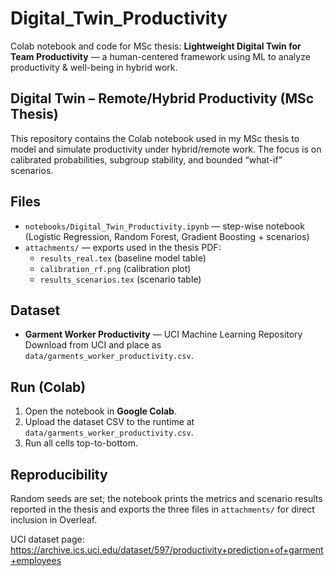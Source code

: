 # Digital_Twin_Productivity

Colab notebook and code for MSc thesis: 
**Lightweight Digital Twin for Team Productivity** — a human-centered framework using ML to analyze productivity & well-being in hybrid work.

## Digital Twin – Remote/Hybrid Productivity (MSc Thesis)
This repository contains the Colab notebook used in my MSc thesis to model and simulate productivity under hybrid/remote work. The focus is on calibrated probabilities, subgroup stability, and bounded “what-if” scenarios.

## Files
- `notebooks/Digital_Twin_Productivity.ipynb` — step-wise notebook (Logistic Regression, Random Forest, Gradient Boosting + scenarios)
- `attachments/` — exports used in the thesis PDF:
  - `results_real.tex` (baseline model table)
  - `calibration_rf.png` (calibration plot)
  - `results_scenarios.tex` (scenario table)

## Dataset
- **Garment Worker Productivity** — UCI Machine Learning Repository  
  Download from UCI and place as `data/garments_worker_productivity.csv`.

## Run (Colab)
1. Open the notebook in **Google Colab**.
2. Upload the dataset CSV to the runtime at `data/garments_worker_productivity.csv`.
3. Run all cells top-to-bottom.

## Reproducibility
Random seeds are set; the notebook prints the metrics and scenario results reported in the thesis and exports the three files in `attachments/` for direct inclusion in Overleaf.

UCI dataset page: https://archive.ics.uci.edu/dataset/597/productivity+prediction+of+garment+employees

